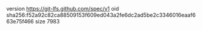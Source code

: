 version https://git-lfs.github.com/spec/v1
oid sha256:f52a92c82ca88509153f609ed043a2fe6dc2ad5be2c3346016eaaf663e75f466
size 7983
